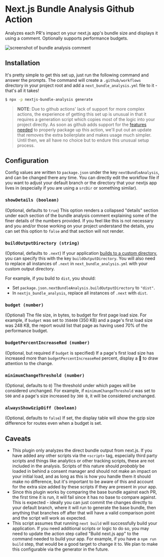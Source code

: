 # Next.js Bundle Analysis Github Action

Analyzes each PR's impact on your next.js app's bundle size and displays it using a comment. Optionally supports performance budgets.

![screenshot of bundle analysis comment](https://p176.p0.n0.cdn.getcloudapp.com/items/BluKP76d/2b51f74a-9c0f-481f-b76a-9b36cf37d369.png?v=ddd23d0d9ee1ee9ad40487d181ed917f)

## Installation

It's pretty simple to get this set up, just run the following command and answer the prompts. The command will create a `.github/workflows` directory in your project root and add a `next_bundle_analysis.yml` file to it - that's all it takes!

```sh
$ npx -p nextjs-bundle-analysis generate
```

> **NOTE**: Due to github actions' lack of support for more complex actions, the experience of getting this set up is unusual in that it requires a generation script which copies most of the logic into your project directly. As soon as github adds support for the [features](https://github.com/actions/runner/pull/1144) [needed](https://github.com/actions/runner/pull/1144#discussion_r651087316) to properly package up this action, we'll put out an update that removes the extra boilerplate and makes usage much simpler. Until then, we all have no choice but to endure this unusual setup process.

## Configuration

Config values are written to `package.json` under the key `nextBundleAnalysis`, and can be changed there any time. You can directly edit the workflow file if you want to adjust your default branch or the directory that your nextjs app lives in (especially if you are using a `srcDir` or something similar).

### `showDetails (boolean)`

(Optional, defaults to `true`) This option renders a collapsed "details" section under each section of the bundle analysis comment explaining some of the finer details of the numbers provided. If you feel like this is not necessary and you and/or those working on your project understand the details, you can set this option to `false` and that section will not render.

### `buildOutputDirectory (string)`

(Optional, defaults to `.next`) If your application [builds to a custom directory](https://nextjs.org/docs/api-reference/next.config.js/setting-a-custom-build-directory), you can specify this with the key `buildOutputDirectory`. You will also need to replace all instances of `.next` in `next_bundle_analysis.yml` with your custom output directory.

For example, if you build to `dist`, you should:

- Set `package.json.nextBundleAnalysis.buildOutputDirectory` to `"dist"`.
- In `nextjs_bundle_analysis`, replace all instances of `.next` with `dist`.

### `budget (number)`

(Optional) The file size, in bytes, to budget for first page load size. For example, if `budget` was set to `358400` (350 KB) and a page's first load size was 248 KB, the report would list that page as having used 70% of the performance budget.

### `budgetPercentIncreaseRed (number)`

(Optional, but required if `budget` is specified) If a page's first load size has increased more than `budgetPercentIncreaseRed` percent, display a 🔴 to draw attention to the change.

### `minimumChangeThreshold (number)`

(Optional, defaults to `0`) The threshold under which pages will be considered unchanged. For example, if `minimumChangeThreshold` was set to `500` and a page's size increased by `300 B`, it will be considered unchanged.

### `alwaysShowGzipDiff (boolean)`

(Optional, defaults to `false`) If set, the display table will show the gzip size difference for routes even when a budget is set.

## Caveats

- This plugin only analyzes the direct bundle output from next.js. If you have added any other scripts via the `<script>` tag, especially third party scripts and things like analytics or other tracking scripts, these are not included in the analysis. Scripts of this nature should _probably_ be loaded in behind a consent manager and should not make an impact on your initial load, and as long as this is how you handle them it should make no difference, but it's important to be aware of this and account for the extra size added by these scripts if they are present in your app.
- Since this plugin works by comparing the base bundle against each PR, the first time it is run, it will fail since it has no base to compare against. This is expected - ideally you can just commit the changes directly to your default branch, where it will run to generate the base bundle, then anything that branches off after that will have a valid comparison point and the script will work as expected.
- This script assumes that running `next build` will successfully build your application. If you need additional scripts or logic to do so, you may need to update the action step called "Build next.js app" to the command needed to build your app. For example, if you have a `npm run build` step, that would be a good target to change it to. We plan to make this configurable via the generator in the future.

